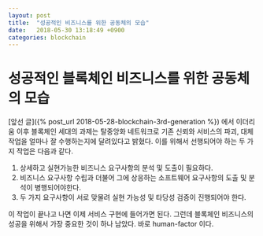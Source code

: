 ```yaml
---
layout: post
title:  "성공적인 비즈니스를 위한 공동체의 모습"
date:   2018-05-30 13:18:49 +0900
categories: blockchain
---
```


# 성공적인 블록체인 비즈니스를 위한 공동체의 모습

[앞선 글]({% post_url 2018-05-28-blockchain-3rd-generation %}) 에서 이더리움 이후 블록체인 세대의 과제는 탈중앙화 네트워크로 기존 신뢰와 서비스의 파괴, 대체 작업을 얼마나 잘 수행하는지에 달려있다고 밝혔다.
이를 위해서 선행되어야 하는 두 가지 작업은 다음과 같다. 
 1. 상세하고 실현가능한 비즈니스 요구사항의 분석 및 도출이 필요하다.
 2. 비즈니스 요구사항 수립과 더불어 그에 상응하는 소프트웨어 요구사항의 도출 및 분석이 병행되어야한다.
 3. 두 가지 요구사항이 서로 맞물려 실현 가능성 및 타당성 검증이 진행되어야 한다.

이 작업이 끝나고 나면 이제 서비스 구현에 들어가면 된다. 
그런데 블록체인 비즈니스의 성공을 위해서 가장 중요한 것이 하나 남았다. 
바로 human-factor 이다.
 